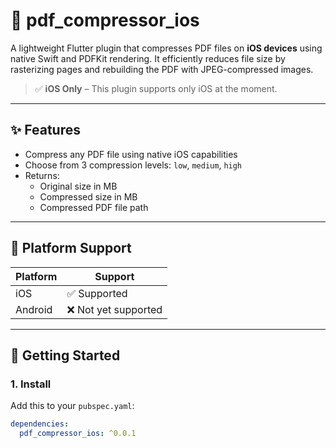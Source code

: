 # 📄 pdf_compressor_ios

A lightweight Flutter plugin that compresses PDF files on **iOS devices** using native Swift and PDFKit rendering. It efficiently reduces file size by rasterizing pages and rebuilding the PDF with JPEG-compressed images.

> ✅ **iOS Only** – This plugin supports only iOS at the moment.

---

## ✨ Features

- Compress any PDF file using native iOS capabilities
- Choose from 3 compression levels: `low`, `medium`, `high`
- Returns:
  - Original size in MB
  - Compressed size in MB
  - Compressed PDF file path

---

## 📱 Platform Support

| Platform | Support       |
|----------|----------------|
| iOS      | ✅ Supported   |
| Android  | ❌ Not yet supported |

---

## 🚀 Getting Started

### 1. Install

Add this to your `pubspec.yaml`:

```yaml
dependencies:
  pdf_compressor_ios: ^0.0.1
